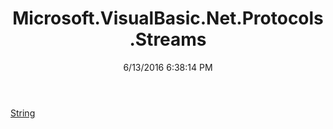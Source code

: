 ﻿---
title: Microsoft.VisualBasic.Net.Protocols.Streams
date: 6/13/2016 6:38:14 PM
---

[String](T-Microsoft.VisualBasic.Net.Protocols.Streams.String.html)
